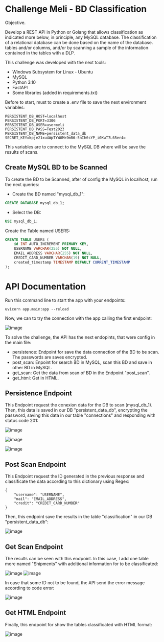 
# Challenge Meli - BD Classification

Objective.

Develop a REST API in Python or Golang that allows classification as indicated more
below, in principle, any MySQL database.
The classification of a relational database can be done based on the name of the database.
tables and/or columns, and/or by scanning a sample of the information contained in the
tables with a DLP.

This challenge was developed with the next tools:
- Windows Subsystem for Linux - Ubuntu
- MySQL
- Python 3.10
- FastAPI
- Some libraries (added in requirements.txt)

Before to start, must to create a .env file to save the next environment variables:
```
PERSISTENT_DB_HOST=localhost
PERSISTENT_DB_PORT=3306
PERSISTENT_DB_USER=usermeli
PERSISTENT_DB_PASS=Test2023
PERSISTENT_DB_NAME=persistent_data_db
SECRET_KEY=kpje21xu4WpTYW0Mk9mB6-5nIh6sYP_i0KwT7L65er4=
```
This variables are to connect to the MySQL DB where will be save the results of scans.

## Create MySQL BD to be Scanned

To create the BD to be Scanned, after of config the MySQL in localhost, run the next queries:

- Create the BD named "mysql_db_1":
```sql
CREATE DATABASE mysql_db_1;
```

- Select the DB:
 ```sql
USE mysql_db_1;
```

Create the Table named USERS:
```sql
CREATE TABLE USERS (
    id INT AUTO_INCREMENT PRIMARY KEY,
    USERNAME VARCHAR(255) NOT NULL,
    EMAIL_ADDRESS VARCHAR(255) NOT NULL,
    CREDIT_CARD_NUMBER VARCHAR(19) NOT NULL,
    created_timestamp TIMESTAMP DEFAULT CURRENT_TIMESTAMP
);
```

# API Documentation

Run this command line to start the app with your endpoints:
```
uvicorn app.main:app --reload
```

Now, we can to try the connection with the app calling the first endpoint:

![image](https://github.com/IsmaelGonzalez09/challenge-meli/assets/46968561/5ffc9cbd-095c-4455-afeb-073304dc121f)

To solve the challenge, the API has the next endopints, that were config in the main file:
- persistence: Endpoint for save the data connection of the BD to be scan. The passwords are saves encrypted.
- post_scan: Enpoint for search BD in MySQL, scan this BD and save in other BD in MySQL.
- get_scan: Get the data from scan of BD in the Endpoint "post_scan".
- get_html: Get in HTML.

## Persistence Endpoint

This Endpoint request the conexion data for the DB to scan (mysql_db_1). Then, this data is saved in our DB "persistent_data_db", encrypting the password, saving this data in our table "connections" and responding with status code 201:

![image](https://github.com/IsmaelGonzalez09/challenge-meli/assets/46968561/0e58e4b6-d419-4b21-a349-6432ee743209)

![image](https://github.com/IsmaelGonzalez09/challenge-meli/assets/46968561/ae04216b-8479-441f-8847-7e3966b3967d)


![image](https://github.com/IsmaelGonzalez09/challenge-meli/assets/46968561/b87182fb-327f-4c02-99b4-4f096b44baad)

## Post Scan Endpoint

This Endpoint request the ID generated in the previous response and classificate the data according to this dictionary using Regex:
```
{
    "username": "USERNAME",
    "mail": "EMAIL_ADDRESS",
    "credit": "CREDIT_CARD_NUMBER"
}
```
Then, this endpoint save the results in the table "classification" in our DB "persistent_data_db":

![image](https://github.com/IsmaelGonzalez09/challenge-meli/assets/46968561/cda2679e-c658-4e1e-8e82-5396ec710664)

## Get Scan Endpoint

The results can be seen with this endpoint. In this case, I add one table more named "Shipments" with additional information for to be classificated:

![image](https://github.com/IsmaelGonzalez09/challenge-meli/assets/46968561/781bfbda-0918-4ace-b8e0-9cb5a7045091)
![image](https://github.com/IsmaelGonzalez09/challenge-meli/assets/46968561/db054b9e-c055-4f07-92f1-c880ae0c828f)

In case that some ID not to be found, the API send the error message according to code error:

![image](https://github.com/IsmaelGonzalez09/challenge-meli/assets/46968561/173e5839-779c-4174-a95b-975ea0582d13)

## Get HTML Endpoint

Finally, this endpoint for show the tables classificated with HTML format:

![image](https://github.com/IsmaelGonzalez09/challenge-meli/assets/46968561/85922be1-65cd-4bc2-82cc-a86b7123eae0)

